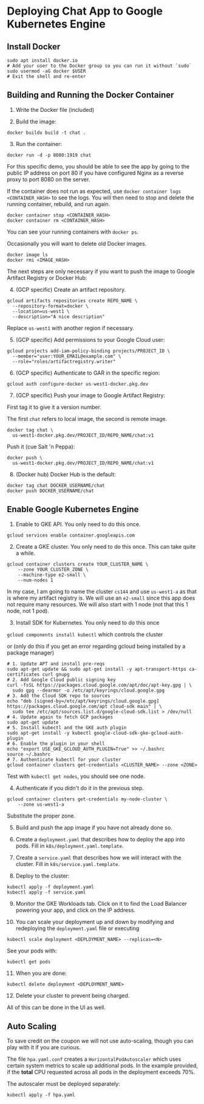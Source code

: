 # Deploying Chat App to Google Kubernetes Engine

## Install Docker

```
sudo apt install docker.io
# Add your user to the Docker group so you can run it without `sudo`
sudo usermod -aG docker $USER
# Exit the shell and re-enter
```

## Building and Running the Docker Container

1. Write the Docker file (included)

2. Build the image:

`docker buildx build -t chat .`

3. Run the container:

`docker run -d -p 8080:1919 chat`

For this specific demo, you should be able to see the app by going to the public IP address on port 80
if you have configured Nginx as a reverse proxy to port 8080 on the server.

If the container does not run as expected, use `docker container logs <CONTAINER_HASH>` to see the logs.
You will then need to stop and delete the running container, rebuild, and run again.

```
docker container stop <CONTAINER_HASH>
docker container rm <CONTAINER_HASH>
```

You can see your running containers with `docker ps`.

Occasionally you will want to delete old Docker images.

```
docker image ls
docker rmi <IMAGE_HASH>
```

The next steps are only necessary if you want to push the image to Google Artifact Registry or Docker Hub:

4. (GCP specific) Create an artifact repository.

```
gcloud artifacts repositories create REPO_NAME \
  --repository-format=docker \
  --location=us-west1 \
  --description="A nice description"
```

Replace `us-west1` with another region if necessary.

5. (GCP specific) Add permissions to your Google Cloud user:

```
gcloud projects add-iam-policy-binding projects/PROJECT_ID \
  --member="user:YOUR_EMAIL@example.com" \
  --role="roles/artifactregistry.writer"
```
6. (GCP specific) Authenticate to GAR in the specific region:

```
gcloud auth configure-docker us-west1-docker.pkg.dev
```

7. (GCP specific) Push your image to Google Artifact Registry:

First tag it to give it a version number.

The first `chat` refers to local image, the second is remote image.

```
docker tag chat \
  us-west1-docker.pkg.dev/PROJECT_ID/REPO_NAME/chat:v1
```

Push it (cue Salt 'n Peppa):

```
docker push \
  us-west1-docker.pkg.dev/PROJECT_ID/REPO_NAME/chat:v1
```

8. (Docker hub) Docker Hub is the default:

```
docker tag chat DOCKER_USERNAME/chat
docker push DOCKER_USERNAME/chat
```

## Enable Google Kubernetes Engine

1. Enable to GKE API. You only need to do this once.

`gcloud services enable container.googleapis.com`

2. Create a GKE cluster. You only need to do this once. This can take quite a while.

```
gcloud container clusters create YOUR_CLUSTER_NAME \
    --zone YOUR_CLUSTER_ZONE \
    --machine-type e2-small \
    --num-nodes 1
```

In my case, I am going to name the cluster `cs144` and use `us-west1-a` as that is where my artifact
registry is. We will use an `e2-small` since this app does not require many resources. We will also
start with 1 node (not that this 1 node, not 1 pod).

3. Install SDK for Kubernetes. You only need to do this once

`gcloud components install kubectl` which controls the cluster

or (only do this if you get an error regarding gcloud being installed by a package manager)

```
# 1. Update APT and install pre-reqs
sudo apt-get update && sudo apt-get install -y apt-transport-https ca-certificates curl gnupg
# 2. Add Google Cloud public signing key
curl -fsSL https://packages.cloud.google.com/apt/doc/apt-key.gpg | \
  sudo gpg --dearmor -o /etc/apt/keyrings/cloud.google.gpg
# 3. Add the Cloud SDK repo to sources
echo "deb [signed-by=/etc/apt/keyrings/cloud.google.gpg] https://packages.cloud.google.com/apt cloud-sdk main" | \
  sudo tee /etc/apt/sources.list.d/google-cloud-sdk.list > /dev/null
# 4. Update again to fetch GCP packages
sudo apt-get update
# 5. Install kubectl and the GKE auth plugin
sudo apt-get install -y kubectl google-cloud-sdk-gke-gcloud-auth-plugin
# 6. Enable the plugin in your shell
echo "export USE_GKE_GCLOUD_AUTH_PLUGIN=True" >> ~/.bashrc
source ~/.bashrc
# 7. Authenticate kubectl for your cluster
gcloud container clusters get-credentials <CLUSTER_NAME> --zone <ZONE>
```

Test with `kubectl get nodes`, you should see one node.

4. Authenticate if you didn't do it in the previous step.

```
gcloud container clusters get-credentials my-node-cluster \
    --zone us-west1-a
```

Substitute the proper zone.

5. Build and push the app image if you have not already done so.

6. Create a `deployment.yaml` that describes how to deploy the app into pods. Fill in `k8s/deployment.yaml.template`.

7. Create a `service.yaml` that describes how we will interact with the cluster. Fill in `k8s/service.yaml.template`.

8. Deploy to the cluster:

```
kubectl apply -f deployment.yaml
kubectl apply -f service.yaml
```

9. Monitor the GKE Workloads tab. Click on it to find the Load Balancer powering your app, and click on the IP address.

10. You can scale your deployment up and down by modifying and redeploying the `deployment.yaml` file or executing

`kubectl scale deployment <DEPLOYMENT_NAME> --replicas=<N>`

See your pods with:

`kubectl get pods`

11. When you are done:

```
kubectl delete deployment <DEPLOYMENT_NAME>
```

12. Delete your cluster to prevent being charged.

All of this can be done in the UI as well.

## Auto Scaling

To save credit on the coupon we will not use auto-scaling, though you can play with it if you are curious.

The file `hpa.yaml.conf` creates a `HorizontalPodAutoscaler` which uses certain system metrics to scale up
additional pods. In the example provided, if the **total** CPU requested across all pods in the deployment 
exceeds 70%.

The autoscaler must be deployed separately:

`kubectl apply -f hpa.yaml`


